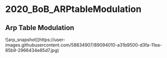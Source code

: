 # 2020_BoB_ARPtableModulation

<h2> Arp Table Modulation </h2>
![arp_snapshot](https://user-images.githubusercontent.com/58834907/89094010-a31b9500-d3fa-11ea-85b9-2966434e85d7.jpg)
